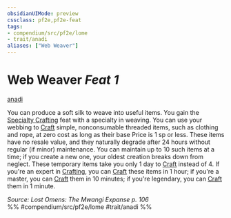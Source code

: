 ```yaml
---
obsidianUIMode: preview
cssclass: pf2e,pf2e-feat
tags:
- compendium/src/pf2e/lome
- trait/anadi
aliases: ["Web Weaver"]
---
```

# Web Weaver  *Feat 1*  
[anadi](anadi-lome.md "Anadi Ancestry & Heritage Trait")  


You can produce a soft silk to weave into useful items. You gain the [Specialty Crafting](specialty-crafting.md) feat with a specialty in weaving. You can use your webbing to [Craft](craft.md) simple, nonconsumable threaded items, such as clothing and rope, at zero cost as long as their base Price is 1 sp or less. These items have no resale value, and they naturally degrade after 24 hours without regular (if minor) maintenance. You can maintain up to 10 such items at a time; if you create a new one, your oldest creation breaks down from neglect. These temporary items take you only 1 day to [Craft](craft.md) instead of 4. If you're an expert in [Crafting](skills.md#Crafting), you can [Craft](craft.md) these items in 1 hour; if you're a master, you can [Craft](craft.md) them in 10 minutes; if you're legendary, you can [Craft](craft.md) them in 1 minute.

*Source: Lost Omens: The Mwangi Expanse p. 106*  
%% #compendium/src/pf2e/lome #trait/anadi %%